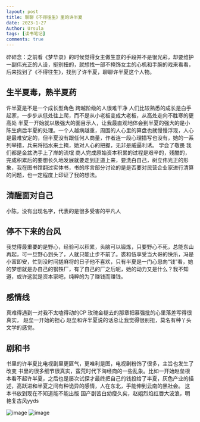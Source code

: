 ```yaml
---
layout: post
title: 聊聊《不得往生》里的许半夏
date: 2023-1-27
Author: Ursula 
tags: [读书笔记]
comments: true
--- 
```


碎碎念：之前看《梦华录》的时候觉得女主做生意的手段并不是很光彩，却要维护一副伟光正的人设，挺别扭的，就想找一部不掩饰女主的心机和手腕的戏来看看，后来找到了《不得往生》，找到了许半夏，聊聊许半夏这个人物。

## 生半夏毒，熟半夏药
许半夏是不是一个成长型角色
跨越阶级的人很难干净
人们比较熟悉的成长是白手起家，一步步从低处往上爬，而不是从小老板变成大老板，从高处走向不胜寒的更高处
半夏一开始就以极强大的面目示人，让我最直观地体会到半夏的强大的是小陈生病后半夏的处理。一个人越病越重，周围的人心里的算盘也就慢慢浮现，人心是最难安定的，但半夏没有跟任何人商量，作者连一段心理描写也没有，她的一系列举措，兵来将挡水来土掩，她对人心的把握，无非是威逼利诱。
学会了敬畏
我们都是金盆洗手上了岸的流氓
商人完成原始资本积累的过程是艰辛的，残酷的，完成积累后的要想长久地发展就要走到正道上来，要洗白自己，树立伟光正的形象，我在图书馆翻过实体书，书的序言部分讨论的是是否要对民营企业家进行清算的问题，也一定程度上印证了我的想法。

## 清醒面对自己
小陈，没有出现名字，代表的是很多受害的平凡人

## 停不下来的台风
我觉得最重要的是野心，经验可以积累，头脑可以锻炼，只要野心不死，总能东山再起，可一旦野心到头了，人就只能止步不前了。裘和伍享受当大哥的快乐，冯是小富即安，忙到没时间搓麻将的日子他不喜欢，只有半夏是一门心思向“钱”看，她的梦想就是办自己的钢铁厂，有了自己的厂之后呢，她的动力又是什么？我不知道，或许这就是资本家吧，纯粹的为了赚钱而赚钱。

## 感情线
真难得遇到一对我不太嗑得动的CP
玫瑰金褪去的那章把慕强批的心里落差写得很真实，
赵垒一开始的担心
赵垒和许半夏说的话总让我觉得很别扭，莫名有种丫头文学的感觉。

## 剧和书
书里的许半夏比电视剧里更匪气，更唯利是图，电视剧粉饰了很多，主旨也发生了改变
书里的很多细节很真实，蛮荒时代下海经商的一些乱象。比如一开始赵垒根本看不起许半夏，之后也是屡次试探才最终把自己的钱投给了半夏，灰色产业的描述，高跃进和半夏之间有种诡异的感情，人在东北，手能伸到云南的黑社会。
这本书放到现在不知道能不能出版
国产剧苦白幼瘦久矣，赵姐烈焰红唇大波浪，明艳复古风yyds

![image](https://user-images.githubusercontent.com/73097943/215116999-d0c9426a-a3d4-4b90-be16-4d34e304e349.png)
![image](https://user-images.githubusercontent.com/73097943/215117282-0a43cc42-9a06-4455-84fb-ead9626558d2.png)
